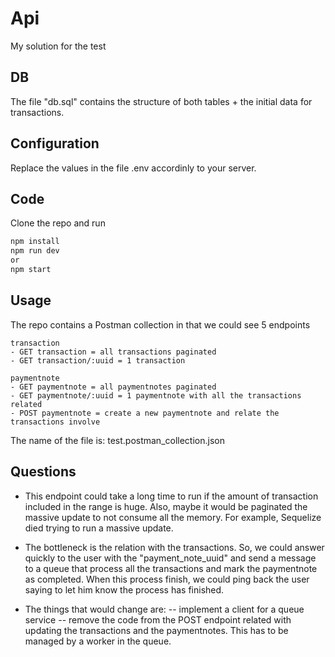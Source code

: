 # Api

My solution for the test

## DB

The file "db.sql" contains the structure of both tables + the initial data for transactions.

## Configuration

Replace the values in the file .env accordinly to your server.

## Code

Clone the repo and run 

```bash
npm install
npm run dev
or
npm start
```

## Usage

The repo contains a Postman collection in that we could see 5 endpoints

```
transaction
- GET transaction = all transactions paginated
- GET transaction/:uuid = 1 transaction

paymentnote
- GET paymentnote = all paymentnotes paginated
- GET paymentnote/:uuid = 1 paymentnote with all the transactions related
- POST paymentnote = create a new paymentnote and relate the transactions involve
```

The name of the file is: test.postman_collection.json

## Questions

- This endpoint could take a long time to run if the amount of transaction included in the range is huge. Also, maybe it would be paginated the massive update to not consume all the memory. For example, Sequelize died trying to run a massive update.

- The bottleneck is the relation with the transactions. So, we could answer quickly to the user with the "payment_note_uuid" and send a message to a queue that process all the transactions and mark the paymentnote as completed. When this process finish, we could ping back the user saying to let him know the process has finished.

- The things that would change are:
-- implement a client for a queue service
-- remove the code from the POST endpoint related with updating the transactions and the paymentnotes. This has to be managed by a worker in the queue.

